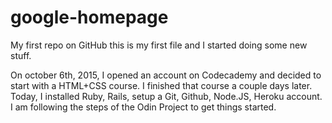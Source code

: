 # google-homepage
My first repo on GitHub
this is my first file and I started doing some new stuff.

On october 6th, 2015, I opened an account on Codecademy and decided to start with a HTML+CSS course.
I finished that course a couple days later.
Today, I installed Ruby, Rails, setup a Git, Github, Node.JS, Heroku account.
I am following the steps of the Odin Project to get things started.

